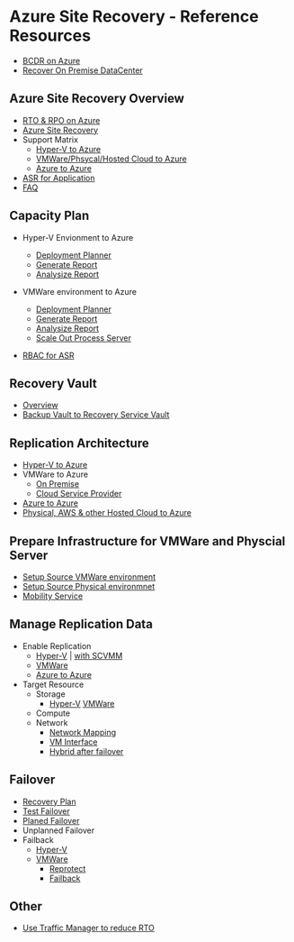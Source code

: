 
# Azure Site Recovery - Reference Resources  

* [BCDR on Azure](https://azure.microsoft.com/en-us/solutions/disaster-recovery/)
* [Recover On Premise DataCenter](https://docs.microsoft.com/en-us/azure/architecture/resiliency/recovery-on-premises-azure)

## Azure Site Recovery Overview
* [RTO & RPO on Azure](https://blogs.msdn.microsoft.com/cloud_solution_architect/2018/05/02/understanding-rpo-and-rto-considerations-of-azure-solutions/)
* [Azure Site Recovery](https://docs.microsoft.com/en-us/azure/site-recovery/site-recovery-overview)
* Support Matrix
  * [Hyper-V to Azure](https://docs.microsoft.com/en-us/azure/site-recovery/hyper-v-azure-support-matrix)
  * [VMWare/Phsycal/Hosted Cloud to Azure](https://docs.microsoft.com/en-us/azure/site-recovery/vmware-physical-azure-support-matrix)
  * [Azure to Azure](https://docs.microsoft.com/en-us/azure/site-recovery/azure-to-azure-support-matrix)
* [ASR for Application](https://docs.microsoft.com/en-us/azure/site-recovery/site-recovery-workload)
* [FAQ](https://docs.microsoft.com/en-us/azure/site-recovery/site-recovery-faq)

## Capacity Plan
* Hyper-V Envionment to Azure
  * [Deployment Planner](https://docs.microsoft.com/en-us/azure/site-recovery/hyper-v-deployment-planner-overview)
  * [Generate Report](https://docs.microsoft.com/en-us/azure/site-recovery/hyper-v-deployment-planner-run)
  * [Analysize Report](https://docs.microsoft.com/en-us/azure/site-recovery/hyper-v-deployment-planner-analyze-report)
* VMWare environment to Azure
  * [Deployment Planner](https://docs.microsoft.com/en-us/azure/site-recovery/site-recovery-vmware-deployment-planner-run)
  * [Generate Report](https://docs.microsoft.com/en-us/azure/site-recovery/site-recovery-vmware-deployment-planner-run)
  * [Analysize Report](https://docs.microsoft.com/en-us/azure/site-recovery/site-recovery-vmware-deployment-planner-analyze-report)
  * [Scale Out Process Server](https://docs.microsoft.com/en-us/azure/site-recovery/vmware-azure-set-up-process-server-scale)

* [RBAC for ASR](https://docs.microsoft.com/en-us/azure/site-recovery/site-recovery-role-based-linked-access-control)

## Recovery Vault
* [Overview](https://docs.microsoft.com/en-us/azure/backup/backup-azure-recovery-services-vault-overview)
* [Backup Vault to Recovery Service Vault](https://docs.microsoft.com/en-us/azure/backup/backup-azure-upgrade-backup-to-recovery-services)



## Replication Architecture

  * [Hyper-V to Azure](https://docs.microsoft.com/en-us/azure/site-recovery/hyper-v-azure-architecture)
  * VMWare to Azure
    * [On Premise](https://docs.microsoft.com/en-us/azure/site-recovery/vmware-azure-architecture)
    * [Cloud Service Provider](https://docs.microsoft.com/en-us/azure/site-recovery/vmware-azure-multi-tenant-overview)
  * [Azure to Azure](https://docs.microsoft.com/en-us/azure/site-recovery/azure-to-azure-architecture)
  * [Physical, AWS & other Hosted Cloud to Azure](https://docs.microsoft.com/en-us/azure/site-recovery/physical-azure-architecture)

## Prepare Infrastructure for VMWare and Physcial Server
  * [Setup Source VMWare environment](https://docs.microsoft.com/en-us/azure/site-recovery/vmware-azure-set-up-source)
  * [Setup Source Physical environmnet](https://docs.microsoft.com/en-us/azure/site-recovery/physical-azure-set-up-source)
* [Mobility Service](https://docs.microsoft.com/en-us/azure/site-recovery/vmware-azure-install-mobility-service)

## Manage Replication Data
  * Enable Replication
    * [Hyper-V](https://docs.microsoft.com/en-us/azure/site-recovery/hyper-v-azure-powershell-resource-manager) | [with SCVMM](https://docs.microsoft.com/en-us/azure/site-recovery/hyper-v-vmm-powershell-resource-manager)
    * [VMWare](https://docs.microsoft.com/en-us/azure/site-recovery/vmware-azure-exclude-disk)
    * [Azure to Azure](https://docs.microsoft.com/en-us/azure/site-recovery/azure-to-azure-how-to-enable-replication)
  * Target Resource
    * Storage
      * [Hyper-V](https://docs.microsoft.com/en-us/azure/site-recovery/hyper-v-exclude-disk)
      [VMWare](https://docs.microsoft.com/en-us/azure/site-recovery/vmware-azure-exclude-disk)
    * Compute
    * Network
      * [Network Mapping](https://docs.microsoft.com/en-us/azure/site-recovery/hyper-v-vmm-network-mapping)
      * [VM Interface](https://docs.microsoft.com/en-us/azure/site-recovery/site-recovery-manage-network-interfaces-on-premises-to-azure)
      * [Hybrid after failover](https://docs.microsoft.com/en-us/azure/site-recovery/concepts-on-premises-to-azure-networking)


## Failover
  * [Recovery Plan](https://docs.microsoft.com/en-us/azure/site-recovery/site-recovery-create-recovery-plans)
  * [Test Failover](https://docs.microsoft.com/en-us/azure/site-recovery/site-recovery-test-failover-to-azure)
  * [Planed Failover](https://docs.microsoft.com/en-us/azure/site-recovery/site-recovery-failover)
  * Unplanned Failover
  * Failback
    * [Hyper-V](https://docs.microsoft.com/en-us/azure/site-recovery/site-recovery-failover)
    * [VMWare](https://docs.microsoft.com/en-us/azure/site-recovery/concepts-types-of-failback)
      * [Reprotect](https://docs.microsoft.com/en-us/azure/site-recovery/concepts-types-of-failback)
      * [Failback](https://docs.microsoft.com/en-us/azure/site-recovery/vmware-azure-failback)

## Other
* [Use Traffic Manager to reduce RTO](https://docs.microsoft.com/en-us/azure/site-recovery/concepts-traffic-manager-with-site-recovery)
